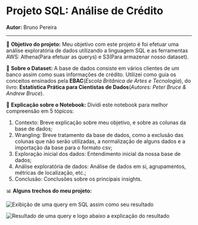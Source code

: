 # Projeto SQL: Análise de Crédito
**Autor:** Bruno Pereira <br>

---
🎯 **Objetivo do projeto:** Meu objetivo com este projeto é foi efetuar uma análise exploratória de dados utilizando a linguagem SQL e as ferramentas AWS: Athena(Para efetuar as querys) e S3(Para armazenar nosso dataset). <br>

🎲 **Sobre o Dataset:** A base de dados consiste em vários clientes de um banco assim como suas informações de crédito.  Utilizei como guia os conceitos ensinados pela **EBAC**(*Escola Britânica de Artes e Tecnologia*), do livro: **Estatística Prática para Cientistas de Dados**(*Autores: Peter Bruce & Andrew Bruce*).

🔎 **Explicação sobre o Notebook:** Dividi este notebook para melhor compreensão em 5 tópicos:
  1. Contexto: Breve explicação sobre meu objetivo, e sobre as colunas da base de dados;
  2. Wrangling: Breve tratamento da base de dados, como a exclusão das colunas que não serão utilizadas, a normalização de alguns dados e a importação da base para o formato csv;
  3. Exploração inicial dos dados: Entendimento inicial da nossa base de dados;
  4. Análise exploratória de dados: Análise de dados em si, agrupamentos, métricas de localização, etc.;
  5. Conclusão: Conclusões sobre os principais insights.

📊 **Alguns trechos do meu projeto:**

![Exibição de uma query em SQL assim como seu resultado](https://github.com/user-attachments/assets/9094a9e2-2e11-4c3c-a0da-2a003eecb426)

![Resultado de uma query e logo abaixo a explicação do resultado](https://github.com/user-attachments/assets/c9c5e3d0-1e33-414f-b24a-45c86896ef8e)

